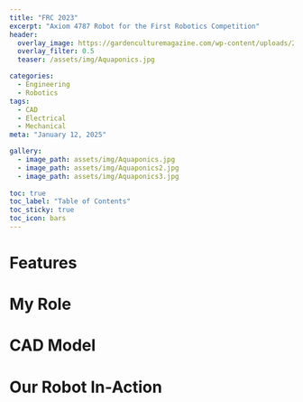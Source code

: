 ```yaml
---
title: "FRC 2023"
excerpt: "Axiom 4787 Robot for the First Robotics Competition"
header:
  overlay_image: https://gardenculturemagazine.com/wp-content/uploads/2019/08/BODY-IMAGE-AQUAPONICS-diagram.jpg
  overlay_filter: 0.5
  teaser: /assets/img/Aquaponics.jpg

categories:
  - Engineering
  - Robotics
tags:
  - CAD
  - Electrical
  - Mechanical
meta: "January 12, 2025"

gallery:
  - image_path: assets/img/Aquaponics.jpg
  - image_path: assets/img/Aquaponics2.jpg
  - image_path: assets/img/Aquaponics3.jpg
  
toc: true
toc_label: "Table of Contents"
toc_sticky: true
toc_icon: bars
---
```


# Features

# My Role

# CAD Model

# Our Robot In-Action
